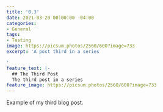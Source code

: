 ```yaml
---
title: '0.3'
date: 2021-03-20 00:00:00 -04:00
categories:
- General
tags:
- Testing
image: https://picsum.photos/2560/600?image=733
excerpt: 'A post third in a series

'
feature_text: |-
  ## The Third Post
  The third post in a series
feature_image: https://picsum.photos/2560/600?image=733
---
```


Example of my third blog post.